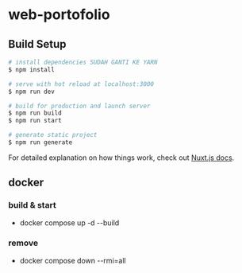 # web-portofolio

## Build Setup

```bash
# install dependencies SUDAH GANTI KE YARN
$ npm install

# serve with hot reload at localhost:3000
$ npm run dev

# build for production and launch server
$ npm run build
$ npm run start

# generate static project
$ npm run generate
```

For detailed explanation on how things work, check out [Nuxt.js docs](https://nuxtjs.org).


## docker
### build & start
- docker compose up -d --build

### remove
- docker compose down --rmi=all


<!-- Security scan triggered at 2025-09-02 00:02:59 -->

<!-- Security scan triggered at 2025-09-09 05:26:52 -->

<!-- Security scan triggered at 2025-09-28 15:29:44 -->